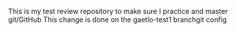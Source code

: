 This is my test review repository to make sure I practice and master git/GitHub
This change is done on the gaetlo-test1 branchgit config
